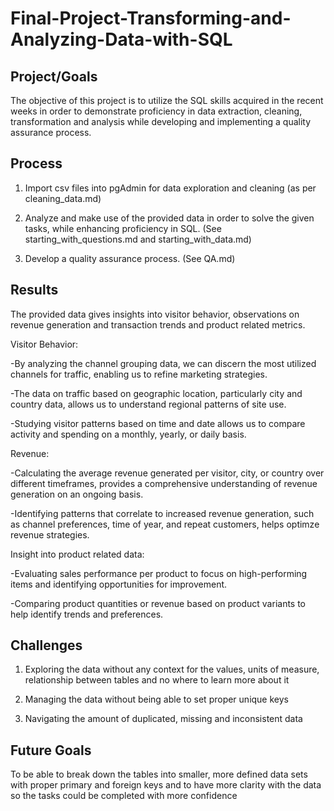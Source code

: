 # Final-Project-Transforming-and-Analyzing-Data-with-SQL

## Project/Goals

The objective of this project is to utilize the SQL skills acquired in the recent weeks in order to demonstrate proficiency in data extraction, cleaning, transformation and analysis while developing and implementing a quality assurance process.

## Process

1. Import csv files into pgAdmin for data exploration and cleaning (as per cleaning_data.md)

2. Analyze and make use of the provided data in order to solve the given tasks, while enhancing proficiency in SQL. 
(See starting_with_questions.md and starting_with_data.md)

4. Develop a quality assurance process. (See QA.md)


## Results

The provided data gives insights into visitor behavior, observations on revenue generation and transaction trends and product related metrics.

Visitor Behavior:

-By analyzing the channel grouping data, we can discern the most utilized channels for traffic, enabling us to refine marketing strategies.

-The data on traffic based on geographic location, particularly city and country data, allows us to understand regional patterns of site use.

-Studying visitor patterns based on time and date allows us to compare activity and spending on a monthly, yearly, or daily basis.

Revenue:

-Calculating the average revenue generated per visitor, city, or country over different timeframes, provides a comprehensive understanding of revenue generation on an ongoing basis.

-Identifying patterns that correlate to increased revenue generation, such as channel preferences, time of year, and repeat customers, helps optimze revenue strategies.

Insight into product related data:

-Evaluating sales performance per product to focus on high-performing items and identifying opportunities for improvement.

-Comparing product quantities or revenue based on product variants to help identify trends and preferences.


## Challenges 

1. Exploring the data without any context for the values, units of measure, relationship between tables and no where to learn more about it
  
2. Managing the data without being able to set proper unique keys

3. Navigating the amount of duplicated, missing and inconsistent data


## Future Goals

To be able to break down the tables into smaller, more defined data sets with proper primary and foreign keys and to have more clarity with the data so the tasks could be completed with more confidence
